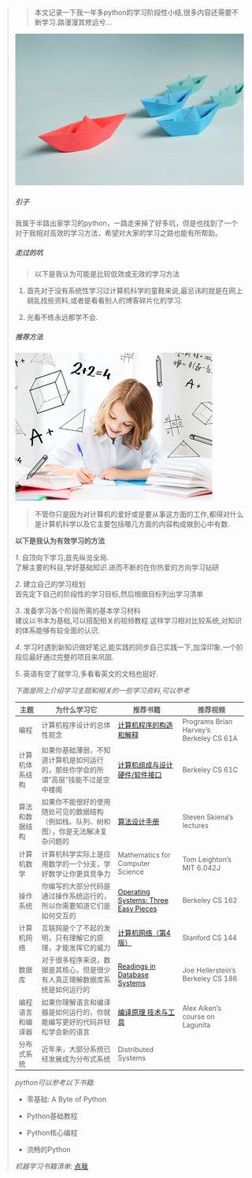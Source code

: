> > 本文记录一下我一年多python的学习阶段性小结,很多内容还需要不断学习.路漫漫其修远兮...
>
> ![career-1738216_1920_20181214060349764162](assets/career-1738216_1920_20181214060349764162.jpg)
>
> ##### 引子
>
> 我属于半路出家学习的python，一路走来掉了好多坑，但是也找到了一个对于我相对高效的学习方法，希望对大家的学习之路也能有所帮助。
>
> ##### 走过的坑
>
> > 以下是我认为可能是比较低效或无效的学习方法
>
> 1. 首先对于没有系统性学习过计算机科学的童鞋来说,最忌讳的就是在网上胡乱找些资料,或者是看看别人的博客碎片化的学习.
>
> 2. 光看不练永远都学不会.
>
> ##### 推荐方法
>
> ![1-1G009144344W2_20181223091514291761](assets/1-1G009144344W2_20181223091514291761.jpeg)
>
> > 不管你只是因为对计算机的爱好或是要从事这方面的工作,都得对什么是计算机科学以及它主要包括哪几方面的内容构成做到心中有数.
>
> **以下是我认为有效学习的方法**
>
> _1_. 自顶向下学习,首先纵览全局.  
> ​	了解主要的科目,学好基础知识.进而不断的在你热爱的方向学习钻研  
>
> _2_. 建立自己的学习规划  
> ​	首先定下自己的阶段性的学习目标,然后根据目标列出学习清单  
>
> _3_. 准备学习各个阶段所需的基本学习材料  
> ​	建议以书本为基础,可以搭配相关的视频教程.这样学习相对比较系统,对知识的体系能够有较全面的认识.   
>
> _4_. 学习时遇到新知识做好笔记,能实践的同步自己实践一下,加深印象.一个阶段后最好通过完整的项目来巩固.  
>
> _5_. 英语有空了就学习,多看看英文的文档也挺好.  
>
>
>
> *下面是网上介绍学习主题和相关的一些学习资料,可以参考*
>
>
> | 主题             | 为什么学习它                                                 | 推荐书籍                                                     | 推荐视频                                |
> | ---------------- | ------------------------------------------------------------ | ------------------------------------------------------------ | --------------------------------------- |
> | 编程             | 计算机程序设计的总体性观念                                   | [计算机程序的构造和解释](https://book.douban.com/subject/1148282/) | Programs Brian Harvey’s Berkeley CS 61A |
> | 计算机体系结构   | 如果你基础薄弱，不知道计算机是如何运行的，那些你学会的所谓“高层”技能不过是空中楼阁 | [计算机组成与设计硬件/软件接口](https://book.douban.com/subject/2110638/) | Berkeley CS 61C                         |
> | 算法和数据结构   | 如果你不能很好的使用随处可见的数据结构（例如栈、队列、树和图），你是无法解决复杂问题的 | [算法设计手册](https://book.douban.com/subject/4048566/)     | Steven Skiena’s lectures                |
> | 计算机数学       | 计算机科学实际上是应用数学的一个分支，学好数学让你更具竞争力 | Mathematics for Computer Science                             | Tom Leighton’s MIT 6.042J               |
> | 操作系统         | 你编写的大部分代码是通过操作系统运行的，所以你需要知道它们是如何交互的 | [Operating Systems: Three Easy Pieces](http://pages.cs.wisc.edu/~remzi/OSTEP/) | Berkeley CS 162                         |
> | 计算机网络       | 互联网是个了不起的发明，只有理解它的原理，才能发挥它的威力   | [计算机网络（第4版）](https://book.douban.com/subject/1391207/) | Stanford CS 144                         |
> | 数据库           | 对于很多程序来说，数据是其核心，但是很少有人真正理解数据库系统是如何运行的 | [Readings in Database Systems](http://www.redbook.io/)       | Joe Hellerstein’s Berkeley CS 186       |
> | 编程语言和编译器 | 如果你理解语言和编译器是如何运行的，你就能编写更好的代码并轻松学会新的语言 | [编译原理 技术与工具](https://book.douban.com/subject/2970069/) | Alex Aiken’s course on Lagunita         |
> | 分布式系统       | 近年来，大部分系统已经发展成为分布式系统                     | Distributed Systems                                          | ‍                                        |
>
>
>
> *python可以参考以下书籍:*
>
> *   零基础: A Byte of Python  
>
> *   Python基础教程
>
> *   Python核心编程
>
> *   流畅的Python
>
> *机器学习书籍清单:* [点我](https://anvaka.github.io/greview/hands-on-ml/1/)
